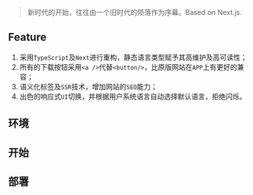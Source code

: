 > 新时代的开始，往往由一个旧时代的陨落作为序幕。Based on Next.js.

## Feature
1. 采用`TypeScript`及`Next`进行重构，静态语言类型赋予其高维护及高可读性；
2. 所有的下载按钮采用`<a />`代替`<button/>`，比原版网站在`APP`上有更好的兼容；
3. 语义化标签及`SSR`技术，增加网站的`SEO`能力；
4. 出色的响应式`UI`切换，并根据用户系统语言自动选择默认语言，拒绝闪烁。

## 环境

## 开始

## 部署



